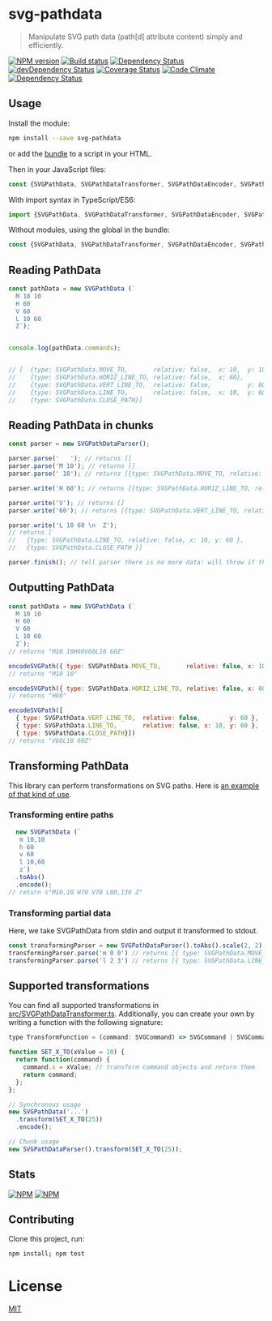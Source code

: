 # svg-pathdata
> Manipulate SVG path data (path[d] attribute content) simply and efficiently.

[![NPM version](https://badge.fury.io/js/svg-pathdata.svg)](https://npmjs.org/package/svg-pathdata)
[![Build status](https://secure.travis-ci.org/nfroidure/svg-pathdata.svg)](https://travis-ci.org/nfroidure/svg-pathdata)
[![Dependency Status](https://david-dm.org/nfroidure/svg-pathdata.svg)](https://david-dm.org/nfroidure/svg-pathdata)
[![devDependency Status](https://david-dm.org/nfroidure/svg-pathdata/dev-status.svg)](https://david-dm.org/nfroidure/svg-pathdata#info=devDependencies)
[![Coverage Status](https://coveralls.io/repos/nfroidure/svg-pathdata/badge.svg?branch=master)](https://coveralls.io/r/nfroidure/svg-pathdata?branch=master)
[![Code Climate](https://codeclimate.com/github/nfroidure/svg-pathdata.svg)](https://codeclimate.com/github/nfroidure/svg-pathdata)
[![Dependency Status](https://dependencyci.com/github/nfroidure/svg-pathdata/badge)](https://dependencyci.com/github/nfroidure/svg-pathdata)

## Usage

Install the module:
```sh
npm install --save svg-pathdata
```
or add the [bundle](https://github.com/nfroidure/svg-pathdata/blob/master/dist/SVGPathData.js) to a script in your HTML.

Then in your JavaScript files:
```js
const {SVGPathData, SVGPathDataTransformer, SVGPathDataEncoder, SVGPathDataParser} = require('svg-pathdata');
```

With import syntax in TypeScript/ES6:
```ts
import {SVGPathData, SVGPathDataTransformer, SVGPathDataEncoder, SVGPathDataParser} from 'svg-pathdata';
```

Without modules, using the global in the bundle:
```js
const {SVGPathData, SVGPathDataTransformer, SVGPathDataEncoder, SVGPathDataParser} = svgpathdata;
```


## Reading PathData
```js
const pathData = new SVGPathData (`
  M 10 10
  H 60
  V 60
  L 10 60
  Z`);


console.log(pathData.commands);


// [  {type: SVGPathData.MOVE_TO,       relative: false,  x: 10,  y: 10},
//    {type: SVGPathData.HORIZ_LINE_TO, relative: false,  x: 60},
//    {type: SVGPathData.VERT_LINE_TO,  relative: false,          y: 60},
//    {type: SVGPathData.LINE_TO,       relative: false,  x: 10,  y: 60},
//    {type: SVGPathData.CLOSE_PATH}]
```

## Reading PathData in chunks
```js
const parser = new SVGPathDataParser();

parser.parse('   '); // returns []
parser.parse('M 10'); // returns []
parser.parse(' 10'); // returns [{type: SVGPathData.MOVE_TO, relative: false, x: 10, y: 10 }]

parser.write('H 60'); // returns [{type: SVGPathData.HORIZ_LINE_TO, relative: false, x: 60 }]

parser.write('V'); // returns []
parser.write('60'); // returns [{type: SVGPathData.VERT_LINE_TO, relative: false, y: 60 }]

parser.write('L 10 60 \n  Z');
// returns [
//   {type: SVGPathData.LINE_TO, relative: false, x: 10, y: 60 },
//   {type: SVGPathData.CLOSE_PATH }]

parser.finish(); // tell parser there is no more data: will throw if there are unfinished commands.
```

## Outputting PathData
```js
const pathData = new SVGPathData (`
  M 10 10
  H 60
  V 60
  L 10 60
  Z`);
// returns "M10 10H60V60L10 60Z"

encodeSVGPath({ type: SVGPathData.MOVE_TO,       relative: false, x: 10, y: 10 });
// returns "M10 10"

encodeSVGPath({ type: SVGPathData.HORIZ_LINE_TO, relative: false, x: 60 });
// returns "H60"

encodeSVGPath([
  { type: SVGPathData.VERT_LINE_TO,  relative: false,        y: 60 },
  { type: SVGPathData.LINE_TO,       relative: false, x: 10, y: 60 },
  { type: SVGPathData.CLOSE_PATH}])
// returns "V60L10 60Z"

```

## Transforming PathData
This library can perform transformations on SVG paths. Here is
 [an example of that kind of use](https://github.com/nfroidure/svgicons2svgfont/blob/aa6df0211419e9d61c417c63bcc353f0cb2ea0c8/src/index.js#L192).

### Transforming entire paths
```js
  new SVGPathData (`
   m 10,10
   h 60
   v 60
   l 10,60
   z`)
  .toAbs()
  .encode();
// return s"M10,10 H70 V70 L80,130 Z"
```

### Transforming partial data
Here, we take SVGPathData from stdin and output it transformed to stdout.
```js
const transformingParser = new SVGPathDataParser().toAbs().scale(2, 2);
transformingParser.parse('m 0 0') // returns [{ type: SVGPathData.MOVE_TO,       relative: false, x: 0, y: 0 }]
transformingParser.parse('l 2 3') // returns [{ type: SVGPathData.LINE_TO,       relative: false, x: 4, y: 6 }]
```

## Supported transformations
You can find all supported transformations in
 [src/SVGPathDataTransformer.ts](https://github.com/nfroidure/SVGPathData/blob/master/src/SVGPathDataTransformer.ts#L47).
 Additionally, you can create your own by writing a function with the following signature:
```js
type TransformFunction = (command: SVGCommand) => SVGCommand | SVGCommand[];

function SET_X_TO(xValue = 10) {
  return function(command) {
    command.x = xValue; // transform command objects and return them
    return command;
  };
};

// Synchronous usage
new SVGPathData('...')
  .transform(SET_X_TO(25))
  .encode();

// Chunk usage
new SVGPathDataParser().transform(SET_X_TO(25));
```


## Stats

[![NPM](https://nodei.co/npm/svg-pathdata.png?downloads=true&stars=true)](https://nodei.co/npm/svg-pathdata/)
[![NPM](https://nodei.co/npm-dl/svg-pathdata.png)](https://nodei.co/npm/svg-pathdata/)

## Contributing
Clone this project, run:
```sh
npm install; npm test
```

# License
[MIT](https://github.com/nfroidure/svg-pathdata/blob/master/LICENSE)
